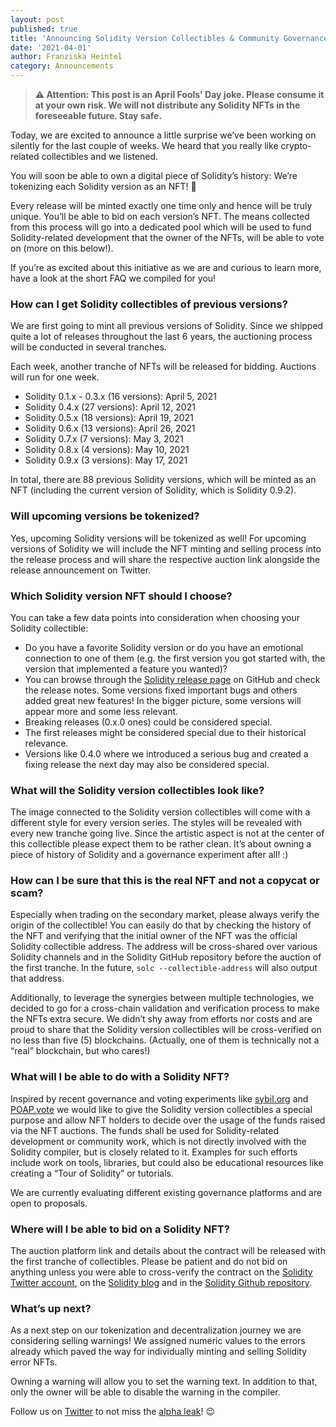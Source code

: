 ```yaml
---
layout: post
published: true
title: 'Announcing Solidity Version Collectibles & Community Governance 💎'
date: '2021-04-01'
author: Franziska Heintel
category: Announcements
---
```


> **⚠️ Attention: This post is an April Fools' Day joke. Please consume it at
> your own risk. We will not distribute any Solidity NFTs in the foreseeable
> future. Stay safe.**

Today, we are excited to announce a little surprise we’ve been working on
silently for the last couple of weeks. We heard that you really like
crypto-related collectibles and we listened.

You will soon be able to own a digital piece of Solidity’s history: We’re
tokenizing each Solidity version as an NFT! 🥳

Every release will be minted exactly one time only and hence will be truly
unique. You’ll be able to bid on each version’s NFT. The means collected from
this process will go into a dedicated pool which will be used to fund
Solidity-related development that the owner of the NFTs, will be able to vote on
(more on this below!).

If you’re as excited about this initiative as we are and curious to learn more,
have a look at the short FAQ we compiled for you!

### How can I get Solidity collectibles of previous versions?

We are first going to mint all previous versions of Solidity. Since we shipped
quite a lot of releases throughout the last 6 years, the auctioning process will
be conducted in several tranches.

Each week, another tranche of NFTs will be released for bidding. Auctions will
run for one week.

- Solidity 0.1.x - 0.3.x (16 versions): April 5, 2021
- Solidity 0.4.x (27 versions): April 12, 2021
- Solidity 0.5.x (18 versions): April 19, 2021
- Solidity 0.6.x (13 versions): April 26, 2021
- Solidity 0.7.x (7 versions): May 3, 2021
- Solidity 0.8.x (4 versions): May 10, 2021
- Solidity 0.9.x (3 versions): May 17, 2021

In total, there are 88 previous Solidity versions, which will be minted as an
NFT (including the current version of Solidity, which is Solidity 0.9.2).

### Will upcoming versions be tokenized?

Yes, upcoming Solidity versions will be tokenized as well! For upcoming versions
of Solidity we will include the NFT minting and selling process into the release
process and will share the respective auction link alongside the release
announcement on Twitter.

### Which Solidity version NFT should I choose?

You can take a few data points into consideration when choosing your Solidity
collectible:

- Do you have a favorite Solidity version or do you have an emotional connection
  to one of them (e.g. the first version you got started with, the version that
  implemented a feature you wanted)?
- You can browse through the
  [Solidity release page](https://github.com/ethereum/solidity/releases) on
  GitHub and check the release notes. Some versions fixed important bugs and
  others added great new features! In the bigger picture, some versions will
  appear more and some less relevant.
- Breaking releases (0.x.0 ones) could be considered special.
- The first releases might be considered special due to their historical
  relevance.
- Versions like 0.4.0 where we introduced a serious bug and created a fixing
  release the next day may also be considered special.

### What will the Solidity version collectibles look like?

The image connected to the Solidity version collectibles will come with a
different style for every version series. The styles will be revealed with every
new tranche going live. Since the artistic aspect is not at the center of this
collectible please expect them to be rather clean. It’s about owning a piece of
history of Solidity and a governance experiment after all! :)

### How can I be sure that this is the **real** NFT and not a copycat or scam?

Especially when trading on the secondary market, please always verify the origin
of the collectible! You can easily do that by checking the history of the NFT
and verifying that the initial owner of the NFT was the official Solidity
collectible address. The address will be cross-shared over various Solidity
channels and in the Solidity GitHub repository before the auction of the first
tranche. In the future, `solc --collectible-address` will also output that
address.

Additionally, to leverage the synergies between multiple technologies, we
decided to go for a cross-chain validation and verification process to make the
NFTs extra secure. We didn’t shy away from efforts nor costs and are proud to
share that the Solidity version collectibles will be cross-verified on no less
than five (5) blockchains. (Actually, one of them is technically not a “real”
blockchain, but who cares!)

### What will I be able to do with a Solidity NFT?

Inspired by recent governance and voting experiments like
[sybil.org](https://sybil.org/) and [POAP.vote](https://poap.vote/) we would
like to give the Solidity version collectibles a special purpose and allow NFT
holders to decide over the usage of the funds raised via the NFT auctions. The
funds shall be used for Solidity-related development or community work, which is
not directly involved with the Solidity compiler, but is closely related to it.
Examples for such efforts include work on tools, libraries, but could also be
educational resources like creating a “Tour of Solidity” or tutorials.

We are currently evaluating different existing governance platforms and are open
to proposals.

### Where will I be able to bid on a Solidity NFT?

The auction platform link and details about the contract will be released with
the first tranche of collectibles. Please be patient and do not bid on anything
unless you were able to cross-verify the contract on the
[Solidity Twitter account](https://twitter.com/solidity_lang), on the
[Solidity blog](https://blog.soliditylang.org/) and in the
[Solidity Github repository](https://github.com/ethereum/solidity).

### What’s up next?

As a next step on our tokenization and decentralization journey we are
considering selling warnings! We assigned numeric values to the errors already
which paved the way for individually minting and selling Solidity error NFTs.

Owning a warning will allow you to set the warning text. In addition to that,
only the owner will be able to disable the warning in the compiler.

Follow us on [Twitter](https://twitter.com/solidity_lang) to not miss the
[alpha leak](https://www.youtube.com/watch?v=dQw4w9WgXcQ)! 😉
